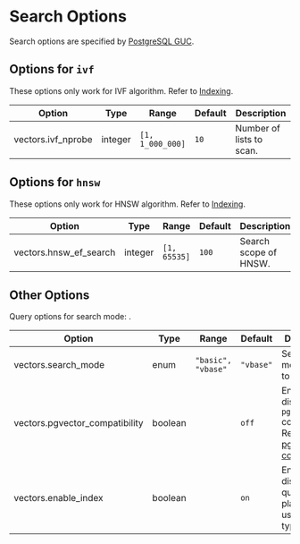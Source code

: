 # Search Options

Search options are specified by [PostgreSQL GUC](https://www.postgresql.org/docs/current/config-setting.html).

## Options for `ivf`

These options only work for IVF algorithm.
Refer to [Indexing](../usage/indexing.html#inverted-file-index-ivf).

| Option                   | Type    | Range            | Default | Description                               |
| ------------------------ | ------- | ---------------- | ------- | ----------------------------------------- |
| vectors.ivf_nprobe       | integer | `[1, 1_000_000]` | `10`    | Number of lists to scan.                  |

## Options for `hnsw`

These options only work for HNSW algorithm.
Refer to [Indexing](../usage/indexing.html#hierarchical-navigable-small-world-graph-hnsw).

| Option                   | Type    | Range          | Default | Description                               |
| ------------------------ | ------- | -------------- | ------- | ----------------------------------------- |
| vectors.hnsw_ef_search   | integer | `[1, 65535]`   | `100`   | Search scope of HNSW.                     |

## Other Options

Query options for search mode:
.

| Option                         | Type    | Range              | Default   | Description                            |
| ------------------------------ | ------- | ------------------ | --------- | -------------------------------------- |
| vectors.search_mode            | enum    | `"basic", "vbase"` | `"vbase"` | Search mode, Refer to [Search](../usage/search.html#search-modes)                                                     |
| vectors.pgvector_compatibility | boolean |                    | `off`     | Enable or disable `pgvector` compatibility, Refer to [pgvector compatibility](../usage/compatibility.html) |
| vectors.enable_index           | boolean |                    | `on`      | Enable or disable the query planner's use of vector types.                                                              |